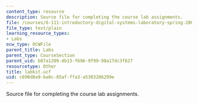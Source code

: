 ```yaml
---
content_type: resource
description: Source file for completing the course lab assignments.
file: /courses/6-111-introductory-digital-systems-laboratory-spring-2006/c690d0a9ba0c85afffa3a5303286299e_labkit.ucf
file_type: text/plain
learning_resource_types:
- Labs
ocw_type: OCWFile
parent_title: Labs
parent_type: CourseSection
parent_uid: b07a1209-db13-f696-9f99-98a17dc3f627
resourcetype: Other
title: labkit.ucf
uid: c690d0a9-ba0c-85af-ffa3-a5303286299e
---
```

Source file for completing the course lab assignments.